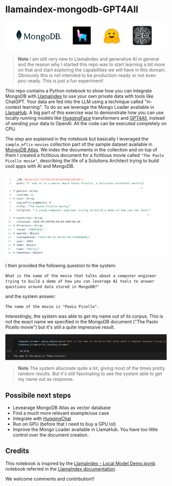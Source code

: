# llamaindex-mongodb-GPT4All

![header](/docs/header.png?raw=true "header")

> **Note**
> I am still very new to LlamaIndex and generative AI in general and the reason why I started this repo was to start learning a bit more on that and start exploring the capabilities we will have in this domain. Obviously this is not intended to be production-ready or not even poc-ready. This is just a fun experiment!

This repo contains a Python notebook to show how you can integrate MongoDB with [LlamaIndex](https://gpt-index.readthedocs.io/en/latest/) to use your own private data with tools like ChatGPT. Your data are fed into the LLM using a technique called "in-context learning".  To do so we leverage the Mongo Loader available in [LlamaHub](https://llamahub.ai/l/mongo). 
A big part of this exercise was to demonstrate how you can use locally running models like [HuggingFace](https://huggingface.co/) transformers and [GPT4All](https://gpt4all.io/index.html), instead of sending your data to OpenAI.
All the code can be executed completely on CPU.

The step are explained in the notebook but basically I leveraged the `sample_mflix-movies` collection part of the sample dataset available in [MongoDB Atlas](https://www.mongodb.com/atlas/database). We index the documents in the collection and on top of them I created a fictitious document for a fictitious movie called `"The Paolo Picello movie"`, describing the life of a Solutions Architect trying to build cool apps with AI and MongoDB.

![movie](/docs/paolopicellomovie.png?raw=true "movie")


I then provided the following question to the system:

`What is the name of the movie that talks about a computer engineer trying to build a demo of how you can leverage AI tools to answer questions around data stored in MongoDB?"`

and the system answer:

`The name of the movie is "PaoLo Picello".`

Interestingly, the system was able to get my name out of its corpus. This is not the exact name we specified in the MongoDB document ("The Paolo Picello movie") but it's still a quite impressive result. 

![movie](/docs/response.png?raw=true "movie")


> **Note**
> The system allucinate quite a lot, giving most of the times pretty random results. But it's still fascinating to see the system able to get my name out as response. 

## Possibile next steps

- Levearage MongoDB Atlas as vector database
- Find a much more relevant example/use case
- Integrate with [HuggingChat](https://huggingface.co/chat/)
- Run on GPU (before that I need to buy a GPU lol)
- Improve the Mongo Loader available in LlamaHub. You have too little control over the document creation. 

## Credits

This notebook is inspired by the [LlamaIndex - Local Model Demo.ipynb](https://colab.research.google.com/drive/16QMQePkONNlDpgiltOi7oRQgmB8dU5fl?usp=sharing) notebook referred in the [LlamaIndex documentation](https://gpt-index.readthedocs.io/en/latest/guides/tutorials.html).


We welcome comments and contribution!!










